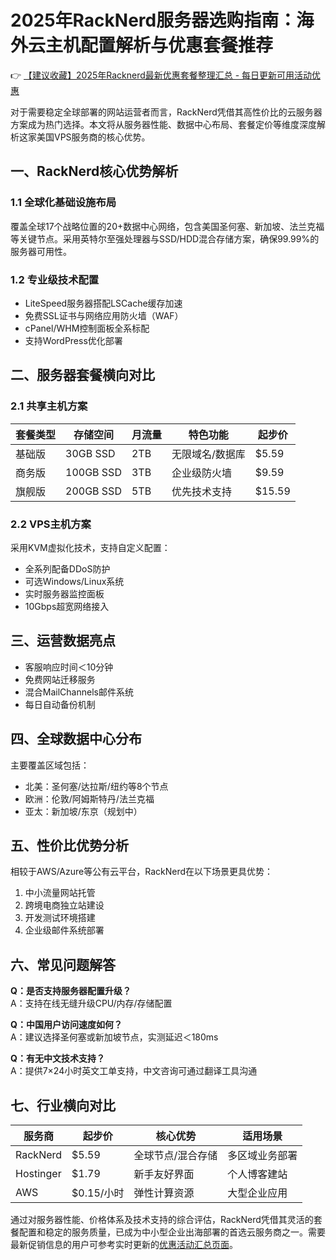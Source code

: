 # 2025年RackNerd服务器选购指南：海外云主机配置解析与优惠套餐推荐

👉 [【建议收藏】2025年Racknerd最新优惠套餐整理汇总 - 每日更新可用活动优惠](https://bit.ly/Rack_Nerd)

对于需要稳定全球部署的网站运营者而言，RackNerd凭借其高性价比的云服务器方案成为热门选择。本文将从服务器性能、数据中心布局、套餐定价等维度深度解析这家美国VPS服务商的核心优势。

## 一、RackNerd核心优势解析

### 1.1 全球化基础设施布局
覆盖全球17个战略位置的20+数据中心网络，包含美国圣何塞、新加坡、法兰克福等关键节点。采用英特尔至强处理器与SSD/HDD混合存储方案，确保99.99%的服务器可用性。

### 1.2 专业级技术配置
- LiteSpeed服务器搭配LSCache缓存加速
- 免费SSL证书与网络应用防火墙（WAF）
- cPanel/WHM控制面板全系标配
- 支持WordPress优化部署

## 二、服务器套餐横向对比

### 2.1 共享主机方案
| 套餐类型 | 存储空间 | 月流量 | 特色功能 | 起步价 |
|---------|---------|--------|---------|-------|
| 基础版 | 30GB SSD | 2TB | 无限域名/数据库 | $5.59 |
| 商务版 | 100GB SSD | 3TB | 企业级防火墙 | $9.59 |
| 旗舰版 | 200GB SSD | 5TB | 优先技术支持 | $15.59 |

### 2.2 VPS主机方案
采用KVM虚拟化技术，支持自定义配置：
- 全系列配备DDoS防护
- 可选Windows/Linux系统
- 实时服务器监控面板
- 10Gbps超宽网络接入

## 三、运营数据亮点
- 客服响应时间＜10分钟
- 免费网站迁移服务
- 混合MailChannels邮件系统
- 每日自动备份机制

## 四、全球数据中心分布
主要覆盖区域包括：
- 北美：圣何塞/达拉斯/纽约等8个节点
- 欧洲：伦敦/阿姆斯特丹/法兰克福
- 亚太：新加坡/东京（规划中）

## 五、性价比优势分析
相较于AWS/Azure等公有云平台，RackNerd在以下场景更具优势：
1. 中小流量网站托管
2. 跨境电商独立站建设
3. 开发测试环境搭建
4. 企业级邮件系统部署

## 六、常见问题解答
**Q：是否支持服务器配置升级？**  
A：支持在线无缝升级CPU/内存/存储配置

**Q：中国用户访问速度如何？**  
A：建议选择圣何塞或新加坡节点，实测延迟＜180ms

**Q：有无中文技术支持？**  
A：提供7×24小时英文工单支持，中文咨询可通过翻译工具沟通

## 七、行业横向对比
| 服务商 | 起步价 | 核心优势 | 适用场景 |
|-------|-------|---------|---------|
| RackNerd | $5.59 | 全球节点/混合存储 | 多区域业务部署 |
| Hostinger | $1.79 | 新手友好界面 | 个人博客建站 |
| AWS | $0.15/小时 | 弹性计算资源 | 大型企业应用 |

通过对服务器性能、价格体系及技术支持的综合评估，RackNerd凭借其灵活的套餐配置和稳定的服务质量，已成为中小型企业出海部署的首选云服务商之一。需要最新促销信息的用户可参考实时更新的[优惠活动汇总页面](https://bit.ly/Rack_Nerd)。